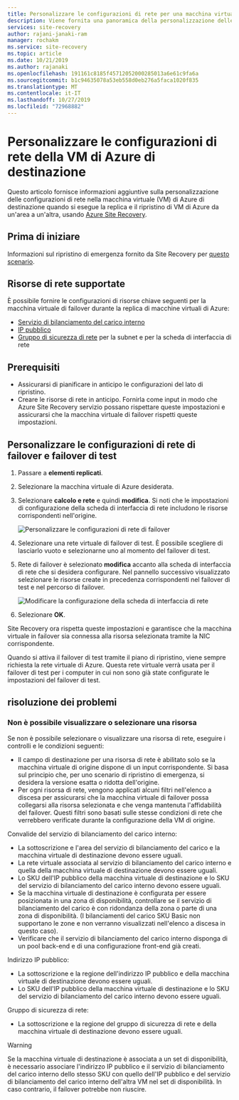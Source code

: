 ```yaml
---
title: Personalizzare le configurazioni di rete per una macchina virtuale di failover | Microsoft Docs
description: Viene fornita una panoramica della personalizzazione delle configurazioni di rete per una macchina virtuale di failover nella replica di macchine virtuali di Azure con Azure Site Recovery.
services: site-recovery
author: rajani-janaki-ram
manager: rochakm
ms.service: site-recovery
ms.topic: article
ms.date: 10/21/2019
ms.author: rajanaki
ms.openlocfilehash: 191161c8185f45712052000285013a6e61c9fa6a
ms.sourcegitcommit: b1c94635078a53eb558d0eb276a5faca1020f835
ms.translationtype: MT
ms.contentlocale: it-IT
ms.lasthandoff: 10/27/2019
ms.locfileid: "72968882"
---
```

# <a name="customize-networking-configurations-of-the-target-azure-vm"></a>Personalizzare le configurazioni di rete della VM di Azure di destinazione

Questo articolo fornisce informazioni aggiuntive sulla personalizzazione delle configurazioni di rete nella macchina virtuale (VM) di Azure di destinazione quando si esegue la replica e il ripristino di VM di Azure da un'area a un'altra, usando [Azure Site Recovery](site-recovery-overview.md).

## <a name="before-you-start"></a>Prima di iniziare

Informazioni sul ripristino di emergenza fornito da Site Recovery per [questo scenario](azure-to-azure-architecture.md).

## <a name="supported-networking-resources"></a>Risorse di rete supportate

È possibile fornire le configurazioni di risorse chiave seguenti per la macchina virtuale di failover durante la replica di macchine virtuali di Azure:

- [Servizio di bilanciamento del carico interno](https://docs.microsoft.com/azure/load-balancer/load-balancer-standard-overview#what-is-standard-load-balancer)
- [IP pubblico](https://docs.microsoft.com/azure/virtual-network/virtual-network-ip-addresses-overview-arm#public-ip-addresses)
- [Gruppo di sicurezza di rete](https://docs.microsoft.com/azure/virtual-network/manage-network-security-group) per la subnet e per la scheda di interfaccia di rete

## <a name="prerequisites"></a>Prerequisiti

- Assicurarsi di pianificare in anticipo le configurazioni del lato di ripristino.
- Creare le risorse di rete in anticipo. Fornirla come input in modo che Azure Site Recovery servizio possano rispettare queste impostazioni e assicurarsi che la macchina virtuale di failover rispetti queste impostazioni.

## <a name="customize-failover-and-test-failover-networking-configurations"></a>Personalizzare le configurazioni di rete di failover e failover di test

1. Passare a **elementi replicati**. 
2. Selezionare la macchina virtuale di Azure desiderata.
3. Selezionare **calcolo e rete** e quindi **modifica**. Si noti che le impostazioni di configurazione della scheda di interfaccia di rete includono le risorse corrispondenti nell'origine. 

     ![Personalizzare le configurazioni di rete di failover](media/azure-to-azure-customize-networking/edit-networking-properties.png)

4. Selezionare una rete virtuale di failover di test. È possibile scegliere di lasciarlo vuoto e selezionarne uno al momento del failover di test.
5. Rete di failover è selezionato **modifica** accanto alla scheda di interfaccia di rete che si desidera configurare. Nel pannello successivo visualizzato selezionare le risorse create in precedenza corrispondenti nel failover di test e nel percorso di failover.

    ![Modificare la configurazione della scheda di interfaccia di rete](media/azure-to-azure-customize-networking/nic-drilldown.png) 

6. Selezionare **OK**.

Site Recovery ora rispetta queste impostazioni e garantisce che la macchina virtuale in failover sia connessa alla risorsa selezionata tramite la NIC corrispondente.

Quando si attiva il failover di test tramite il piano di ripristino, viene sempre richiesta la rete virtuale di Azure. Questa rete virtuale verrà usata per il failover di test per i computer in cui non sono già state configurate le impostazioni del failover di test.

## <a name="troubleshooting"></a>risoluzione dei problemi

### <a name="unable-to-view-or-select-a-resource"></a>Non è possibile visualizzare o selezionare una risorsa

Se non è possibile selezionare o visualizzare una risorsa di rete, eseguire i controlli e le condizioni seguenti:

- Il campo di destinazione per una risorsa di rete è abilitato solo se la macchina virtuale di origine dispone di un input corrispondente. Si basa sul principio che, per uno scenario di ripristino di emergenza, si desidera la versione esatta o ridotta dell'origine.
- Per ogni risorsa di rete, vengono applicati alcuni filtri nell'elenco a discesa per assicurarsi che la macchina virtuale di failover possa collegarsi alla risorsa selezionata e che venga mantenuta l'affidabilità del failover. Questi filtri sono basati sulle stesse condizioni di rete che verrebbero verificate durante la configurazione della VM di origine.

Convalide del servizio di bilanciamento del carico interno:

- La sottoscrizione e l'area del servizio di bilanciamento del carico e la macchina virtuale di destinazione devono essere uguali.
- La rete virtuale associata al servizio di bilanciamento del carico interno e quella della macchina virtuale di destinazione devono essere uguali.
- Lo SKU dell'IP pubblico della macchina virtuale di destinazione e lo SKU del servizio di bilanciamento del carico interno devono essere uguali.
- Se la macchina virtuale di destinazione è configurata per essere posizionata in una zona di disponibilità, controllare se il servizio di bilanciamento del carico è con ridondanza della zona o parte di una zona di disponibilità. (I bilanciamenti del carico SKU Basic non supportano le zone e non verranno visualizzati nell'elenco a discesa in questo caso).
- Verificare che il servizio di bilanciamento del carico interno disponga di un pool back-end e di una configurazione front-end già creati.

Indirizzo IP pubblico:

- La sottoscrizione e la regione dell'indirizzo IP pubblico e della macchina virtuale di destinazione devono essere uguali.
- Lo SKU dell'IP pubblico della macchina virtuale di destinazione e lo SKU del servizio di bilanciamento del carico interno devono essere uguali.

Gruppo di sicurezza di rete:
- La sottoscrizione e la regione del gruppo di sicurezza di rete e della macchina virtuale di destinazione devono essere uguali.


> [!WARNING]
> Se la macchina virtuale di destinazione è associata a un set di disponibilità, è necessario associare l'indirizzo IP pubblico e il servizio di bilanciamento del carico interno dello stesso SKU con quello dell'IP pubblico e del servizio di bilanciamento del carico interno dell'altra VM nel set di disponibilità. In caso contrario, il failover potrebbe non riuscire.
